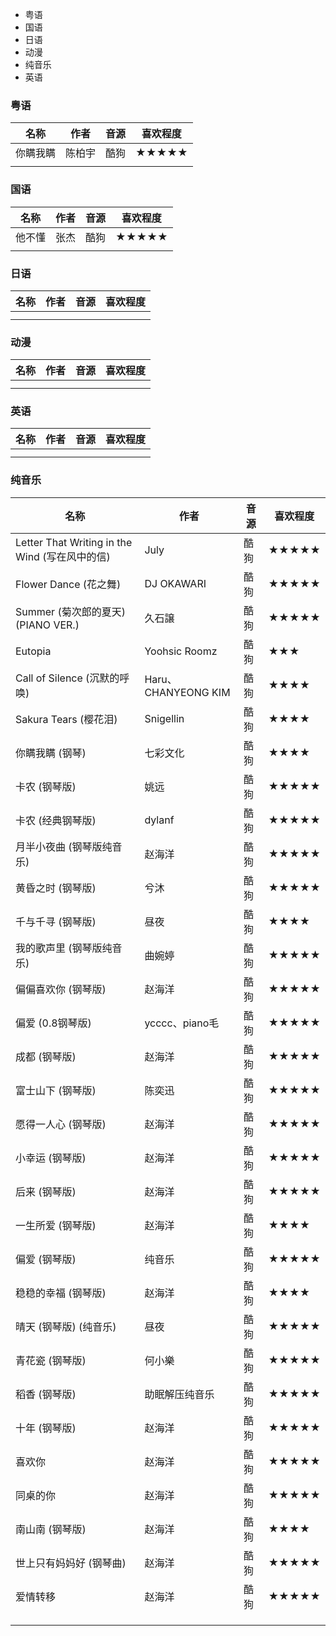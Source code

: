 - 粤语
- 国语
- 日语
- 动漫
- 纯音乐
- 英语



### 粤语

| 名称     | 作者   | 音源 | 喜欢程度 |
| -------- | ------ | ---- | -------- |
| 你瞒我瞒 | 陈柏宇 | 酷狗 | ★★★★★    |
|          |        |      |          |



### 国语

| 名称   | 作者 | 音源 | 喜欢程度 |
| ------ | ---- | ---- | -------- |
| 他不懂 | 张杰 | 酷狗 | ★★★★★    |
|        |      |      |          |



### 日语

| 名称 | 作者 | 音源 | 喜欢程度 |
| ---- | ---- | ---- | -------- |
|      |      |      |          |
|      |      |      |          |



### 动漫

| 名称 | 作者 | 音源 | 喜欢程度 |
| ---- | ---- | ---- | -------- |
|      |      |      |          |
|      |      |      |          |



### 英语

| 名称 | 作者 | 音源 | 喜欢程度 |
| ---- | ---- | ---- | -------- |
|      |      |      |          |
|      |      |      |          |





### 纯音乐

| 名称                                           | 作者                | 音源 | 喜欢程度 |
| ---------------------------------------------- | ------------------- | ---- | -------- |
| Letter That Writing in the Wind (写在风中的信) | July                | 酷狗 | ★★★★★    |
| Flower Dance (花之舞)                          | DJ OKAWARI          | 酷狗 | ★★★★★    |
| Summer (菊次郎的夏天)(PIANO VER.)              | 久石譲              | 酷狗 | ★★★★★    |
| Eutopia                                        | Yoohsic Roomz       | 酷狗 | ★★★      |
| Call of Silence (沉默的呼唤)                   | Haru、CHANYEONG KIM | 酷狗 | ★★★★     |
| Sakura Tears (樱花泪)                          | Snigellin           | 酷狗 | ★★★★     |
| 你瞒我瞒 (钢琴)                                | 七彩文化            | 酷狗 | ★★★★     |
| 卡农 (钢琴版)                                  | 姚远                | 酷狗 | ★★★★★    |
| 卡农 (经典钢琴版)                              | dylanf              | 酷狗 | ★★★★★    |
| 月半小夜曲 (钢琴版纯音乐)                      | 赵海洋              | 酷狗 | ★★★★★    |
| 黄昏之时 (钢琴版)                              | 兮沐                | 酷狗 | ★★★★★    |
| 千与千寻 (钢琴版)                              | 昼夜                | 酷狗 | ★★★★     |
| 我的歌声里 (钢琴版纯音乐)                      | 曲婉婷              | 酷狗 | ★★★★★    |
| 偏偏喜欢你 (钢琴版)                            | 赵海洋              | 酷狗 | ★★★★★    |
| 偏爱 (0.8钢琴版)                               | ycccc、piano毛      | 酷狗 | ★★★★★    |
| 成都 (钢琴版)                                  | 赵海洋              | 酷狗 | ★★★★★    |
| 富士山下 (钢琴版)                              | 陈奕迅              | 酷狗 | ★★★★★    |
| 愿得一人心 (钢琴版)                            | 赵海洋              | 酷狗 | ★★★★★    |
| 小幸运 (钢琴版)                                | 赵海洋              | 酷狗 | ★★★★★    |
| 后来 (钢琴版)                                  | 赵海洋              | 酷狗 | ★★★★★    |
| 一生所爱 (钢琴版)                              | 赵海洋              | 酷狗 | ★★★★     |
| 偏爱 (钢琴版)                                  | 纯音乐              | 酷狗 | ★★★★★    |
| 稳稳的幸福 (钢琴版)                            | 赵海洋              | 酷狗 | ★★★★     |
| 晴天 (钢琴版) (纯音乐)                         | 昼夜                | 酷狗 | ★★★★★    |
| 青花瓷 (钢琴版)                                | 何小樂              | 酷狗 | ★★★★★    |
| 稻香 (钢琴版)                                  | 助眠解压纯音乐      | 酷狗 | ★★★★★    |
| 十年 (钢琴版)                                  | 赵海洋              | 酷狗 | ★★★★★    |
| 喜欢你                                         | 赵海洋              | 酷狗 | ★★★★★    |
| 同桌的你                                       | 赵海洋              | 酷狗 | ★★★★★    |
| 南山南 (钢琴版)                                | 赵海洋              | 酷狗 | ★★★★     |
| 世上只有妈妈好 (钢琴曲)                        | 赵海洋              | 酷狗 | ★★★★★    |
| 爱情转移                                       | 赵海洋              | 酷狗 | ★★★★★    |
|                                                |                     |      |          |
|                                                |                     |      |          |
|                                                |                     |      |          |

